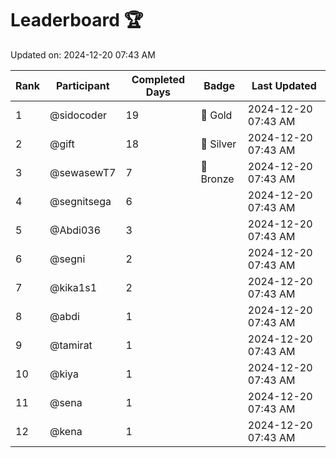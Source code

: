 # Leaderboard 🏆

Updated on: 2024-12-20 07:43 AM

| Rank | Participant       | Completed Days | Badge      | Last Updated         |
|------|-------------------|----------------|------------|----------------------|
| 1    | @sidocoder        | 19             | 🏅 Gold     | 2024-12-20 07:43 AM |
| 2    | @gift             | 18             | 🥈 Silver   | 2024-12-20 07:43 AM |
| 3    | @sewasewT7        | 7              | 🥉 Bronze   | 2024-12-20 07:43 AM |
| 4    | @segnitsega       | 6              |            | 2024-12-20 07:43 AM |
| 5    | @Abdi036          | 3              |            | 2024-12-20 07:43 AM |
| 6    | @segni            | 2              |            | 2024-12-20 07:43 AM |
| 7    | @kika1s1          | 2              |            | 2024-12-20 07:43 AM |
| 8    | @abdi             | 1              |            | 2024-12-20 07:43 AM |
| 9    | @tamirat          | 1              |            | 2024-12-20 07:43 AM |
| 10   | @kiya             | 1              |            | 2024-12-20 07:43 AM |
| 11   | @sena             | 1              |            | 2024-12-20 07:43 AM |
| 12   | @kena             | 1              |            | 2024-12-20 07:43 AM |
